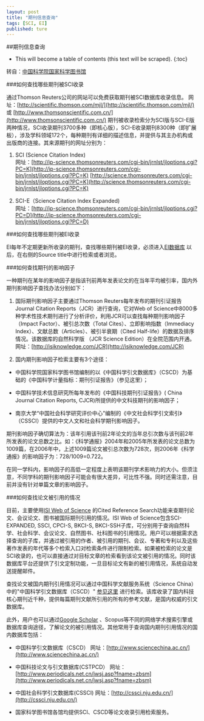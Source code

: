 ```yaml
---
layout: post
title: "期刊信息查询"
tags: [SCI, EI]
published: ture
---
```



##期刊信息查询

- This will become a table of contents (this text will be scraped).
{:toc}


转自：[中国科学院国家科学图书馆](http://www.las.ac.cn/zhinan/index.html)

###如何查找哪些期刊被SCI收录

通过Thomson Reuters公司的网站可以免费获取期刊被SCI数据库收录信息。
网址：[http://scientific.thomson.com/mjl/](http://scientific.thomson.com/mjl/) 或 [http://www.thomsonscientific.com.cn/](http://www.thomsonscientific.com.cn/)
期刊被收录检索分为SCI版与SCI-E版两种情况，SCI收录期刊3700多种（即核心版），SCI-E收录期刊8300种（即扩展板），涉及学科领域172个，每种期刊有详细的描述信息，并提供与其主办机构或出版商的连接。其来源期刊的网址分别为：

1. SCI (Science Citation Index)  
网址：[http://ip-science.thomsonreuters.com/cgi-bin/jrnlst/jloptions.cgi?PC=K](http://ip-science.thomsonreuters.com/cgi-bin/jrnlst/jloptions.cgi?PC=K)
[http://science.thomsonreuters.com/cgi-bin/jrnlst/jloptions.cgi?PC=K](http://science.thomsonreuters.com/cgi-bin/jrnlst/jloptions.cgi?PC=K)

2. SCI-E（Science Citation Index Expanded)  
网址：[http://ip-science.thomsonreuters.com/cgi-bin/jrnlst/jloptions.cgi?PC=D](http://ip-science.thomsonreuters.com/cgi-bin/jrnlst/jloptions.cgi?PC=D)

###如何查找哪些期刊被EI收录

EI每年不定期更新所收录的期刊，查找哪些期刊被EI收录，必须进入[EI数据库](http://www.engineeringvillage.com) 以后，在右侧的Source title中进行检索或者浏览。

###如何查找期刊的影响因子

一种期刊在某年的影响因子是指该刊前两年发表论文的在当年平均被引率，国内外期刊影响因子查找办法分别如下：

1. 国际期刊影响因子主要通过Thomson Reuters每年发布的期刊引证报告Journal Citation Reports（JCR）进行查询，它对Web of Science中8000多种学术性技术期刊进行了分析评价，利用JCR可以查找每种期刊影响因子（Impact Factor）、被引总次数（Total Cites）、立即影响指数（Immediacy Index）、文献总数（Articles）、被引半衰期（Cited Half-life）的数据及排序情况。该数据库的自然科学版 （JCR Science Edition）在全院范围内开通。  
网址：[http://isiknowledge.com/JCR](http://isiknowledge.com/JCR)

2. 国内期刊影响因子检索主要有3个途径：

- 中国科学院国家科学图书馆编制的以《中国科学引文数据库》（CSCD）为基础的《中国科学计量指标：期刊引证报告》（参见这里）；  

- 中国科学技术信息研究所每年发布的《中国科技期刊引证报告》( China Journal Citation Reports, CJCR)所提供的中文科技期刊的影响因子； 

- 南京大学“中国社会科学研究评价中心”编制的《中文社会科学引文索引》（CSSCI）提供的中文人文和社会科学期刊影响因子。

期刊影响因子确切算法为：该年引用该刊前2年论文的当年总引次数与该刊前2年所发表的论文总数之比。如：《科学通报》2004年和2005年所发表的论文总数为1009篇，在2006年中，上述1009篇论文被引总次数为728次，则2006年《科学通报》的影响因子为：728/1009=0.722。 

在同一学科内，影响因子的高低一定程度上表明该期刊学术影响力的大小。但须注意，不同学科的期刊影响因子可能会有很大差异，可比性不强。同时还需注意，目前并没有针对单篇文章的影响因子。

###如何查找论文被引用的情况

目前，主要使用[ISI Web of Science](http://isiknowledge.com/wos) 的Cited Reference Search功能来查期刊论文、会议论文、图书被国际期刊引用的情况。ISI Web of Science包含SCI-EXPANDED, SSCI, CPCI-S, BKCI-S, BKCI-SSH子库，可分别用于查询自然科学、社会科学、会议论文、自然图书、社科图书的引用情况。用户可以根据需求选择查询的子库，并通过被引用的作者、被引用的期刊、会议、专著和专利以及这些著作发表的年代等多个检索入口对检索条件进行限制检索。如果被检索的论文是SCI收录的，也可以直接通过对目标文章的检索看到该论文被引用的情况。同时该数据库平台还提供了引文定制功能，一旦目标论文有新的被引用情况，系统自动发送提醒邮件。

查找论文被国内期刊引用情况可以通过中国科学文献服务系统（Science China）中的"中国科学引文数据库（CSCD）"  [参见这里](http://www.las.ac.cn/zhinan/fwzd_9.html) 进行检索。该库收录了国内科技核心期刊近千种，提供每篇期刊文献所引用的所有的参考文献，是国内权威的引文数据库。

此外，用户也可以通过[Google Scholar](http://scholar.google.com) 、Scopus等不同的网络学术搜索引擎或数据库查询途径，了解论文的被引用情况。其他常用于查询国内期刊引用情况的国内数据库包括：

- 中国科学引文数据库（CSCD） 网址：[http://www.sciencechina.ac.cn/](http://www.sciencechina.ac.cn/)

- 中国科技论文与引文数据库(CSTPCD） 网址：[http://www.periodicals.net.cn/jwsj.asp?fname=zbsm](http://www.periodicals.net.cn/jwsj.asp?fname=zbsm)

- 中国社会科学引文数据库(CSSCI) 网址：[http://cssci.nju.edu.cn/](http://cssci.nju.edu.cn/)

- 国家科学图书馆各馆均提供SCI、CSCD等论文收录引用检索服务。
